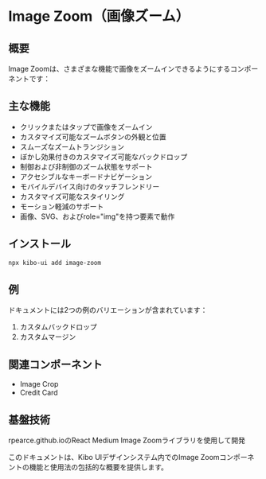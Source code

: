 # Image Zoom（画像ズーム）

## 概要
Image Zoomは、さまざまな機能で画像をズームインできるようにするコンポーネントです：

## 主な機能
- クリックまたはタップで画像をズームイン
- カスタマイズ可能なズームボタンの外観と位置
- スムーズなズームトランジション
- ぼかし効果付きのカスタマイズ可能なバックドロップ
- 制御および非制御のズーム状態をサポート
- アクセシブルなキーボードナビゲーション
- モバイルデバイス向けのタッチフレンドリー
- カスタマイズ可能なスタイリング
- モーション軽減のサポート
- 画像、SVG、およびrole="img"を持つ要素で動作

## インストール
```bash
npx kibo-ui add image-zoom
```

## 例
ドキュメントには2つの例のバリエーションが含まれています：
1. カスタムバックドロップ
2. カスタムマージン

## 関連コンポーネント
- Image Crop
- Credit Card

## 基盤技術
rpearce.github.ioのReact Medium Image Zoomライブラリを使用して開発

このドキュメントは、Kibo UIデザインシステム内でのImage Zoomコンポーネントの機能と使用法の包括的な概要を提供します。
